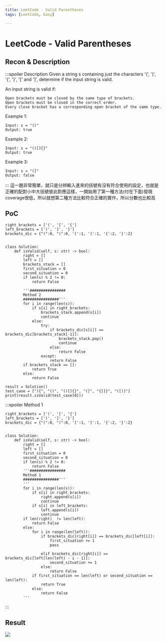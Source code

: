 ```yaml
---
title: LeetCode - Valid Parentheses
tags: [LeetCode, Easy]

---
```


# LeetCode - Valid Parentheses
## Recon & Description
:::spoiler Description
Given a string s containing just the characters '(', ')', '{', '}', '[' and ']', determine if the input string is valid.

An input string is valid if:

    Open brackets must be closed by the same type of brackets.
    Open brackets must be closed in the correct order.
    Every close bracket has a corresponding open bracket of the same type.

 

Example 1:
```
Input: s = "()"
Output: true
```
Example 2:
```
Input: s = "()[]{}"
Output: true
```
Example 3:
```
Input: s = "(]"
Output: false
```
:::
這一題非常簡單，就只是分辨輸入進來的括號有沒有符合使用的設定，也就是正確的配對小中大括號彼此對應這樣，一開始用了第一種方法(付在下面)發現coverage很低，所以就想第二種方法比較符合正確的實作，所以分數也比較高
## PoC
```python!
right_brackets = ['(', '[', '{']
left_brackets = [')', ']', '}']
brackets_dic = {"(":0, ")":0, '[':1, ']':1, '{':2, '}':2}


class Solution:
    def isValid(self, s: str) -> bool:
        right = []
        left = []
        brackets_stack = []
        first_situation = 0
        second_situation = 0
        if len(s) % 2 != 0:
            return False
        
        '''################
        Method 2
        ################'''
        for i in range(len(s)):
            if s[i] in right_brackets:
                brackets_stack.append(s[i])
                continue
            else:
                try:
                    if brackets_dic[s[i]] == brackets_dic[brackets_stack[-1]]:
                        brackets_stack.pop()
                        continue
                    else:
                        return False
                except:
                    return False
        if brackets_stack == []:
            return True
        else:
            return False
    
result = Solution()
test_case = ["){", "()", "()[]{}", "(]", "{[]}", "([)]"]
print(result.isValid(test_case[0]))
```

:::spoiler Method 1
```python!
right_brackets = ['(', '[', '{']
left_brackets = [')', ']', '}']
brackets_dic = {"(":0, ")":0, '[':1, ']':1, '{':2, '}':2}


class Solution:
    def isValid(self, s: str) -> bool:
        right = []
        left = []
        first_situation = 0
        second_situation = 0
        if len(s) % 2 != 0:
            return False
        '''################
        Method 1
        ################'''
        '''
        for i in range(len(s)):
            if s[i] in right_brackets:
                right.append(s[i])
                continue
            if s[i] in left_brackets:
                left.append(s[i])
                continue
        if len(right)  != len(left):
            return False
        else:
            for i in range(len(left)):
                if brackets_dic[right[i]] == brackets_dic[left[i]]:
                    first_situation += 1
                    pass
            
                elif brackets_dic[right[i]] == brackets_dic[left[len(left) - i - 1]]:
                    second_situation += 1
                else:
                    return False
            if first_situation == len(left) or second_situation == len(left):
                return True
            else:
                return False
        '''
```
:::
## Result
![](https://hackmd.io/_uploads/BJgRaNb3n.png)